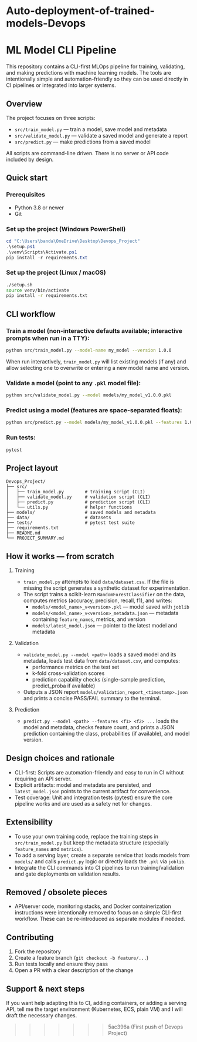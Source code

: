 # Auto-deployment-of-trained-models-Devops


# ML Model CLI Pipeline

This repository contains a CLI-first MLOps pipeline for training, validating, and making predictions with machine learning models. The tools are intentionally simple and automation-friendly so they can be used directly in CI pipelines or integrated into larger systems.

## Overview

The project focuses on three scripts:

- `src/train_model.py` — train a model, save model and metadata
- `src/validate_model.py` — validate a saved model and generate a report
- `src/predict.py` — make predictions from a saved model

All scripts are command-line driven. There is no server or API code included by design.

## Quick start

### Prerequisites

- Python 3.8 or newer
- Git

### Set up the project (Windows PowerShell)

```powershell
cd "C:\Users\banda\OneDrive\Desktop\Devops_Project"
.\setup.ps1
.\venv\Scripts\Activate.ps1
pip install -r requirements.txt
```

### Set up the project (Linux / macOS)

```bash
./setup.sh
source venv/bin/activate
pip install -r requirements.txt
```

## CLI workflow

### Train a model (non-interactive defaults available; interactive prompts when run in a TTY):

```bash
python src/train_model.py --model-name my_model --version 1.0.0
```

When run interactively, `train_model.py` will list existing models (if any) and allow selecting one to overwrite or entering a new model name and version.

### Validate a model (point to any `.pkl` model file):

```bash
python src/validate_model.py --model models/my_model_v1.0.0.pkl
```

### Predict using a model (features are space-separated floats):

```bash
python src/predict.py --model models/my_model_v1.0.0.pkl --features 1.0 2.0 3.0 4.0 5.0
```

### Run tests:

```bash
pytest
```

## Project layout

```
Devops_Project/
├── src/
│   ├── train_model.py        # training script (CLI)
│   ├── validate_model.py     # validation script (CLI)
│   ├── predict.py            # prediction script (CLI)
│   └── utils.py              # helper functions
├── models/                   # saved models and metadata
├── data/                     # datasets
├── tests/                    # pytest test suite
├── requirements.txt
├── README.md
└── PROJECT_SUMMARY.md
```

## How it works — from scratch

1. Training

	- `train_model.py` attempts to load `data/dataset.csv`. If the file is missing the script generates a synthetic dataset for experimentation.
	- The script trains a scikit-learn `RandomForestClassifier` on the data, computes metrics (accuracy, precision, recall, f1), and writes:
	  - `models/<model_name>_v<version>.pkl` — model saved with `joblib`
	  - `models/<model_name>_v<version>_metadata.json` — metadata containing `feature_names`, metrics, and version
	  - `models/latest_model.json` — pointer to the latest model and metadata

2. Validation

	- `validate_model.py --model <path>` loads a saved model and its metadata, loads test data from `data/dataset.csv`, and computes:
	  - performance metrics on the test set
	  - k-fold cross-validation scores
	  - prediction capability checks (single-sample prediction, predict_proba if available)
	- Outputs a JSON report `models/validation_report_<timestamp>.json` and prints a concise PASS/FAIL summary to the terminal.

3. Prediction

	- `predict.py --model <path> --features <f1> <f2> ...` loads the model and metadata, checks feature count, and prints a JSON prediction containing the class, probabilities (if available), and model version.

## Design choices and rationale

- CLI-first: Scripts are automation-friendly and easy to run in CI without requiring an API server.
- Explicit artifacts: model and metadata are persisted, and `latest_model.json` points to the current artifact for convenience.
- Test coverage: Unit and integration tests (pytest) ensure the core pipeline works and are used as a safety net for changes.

## Extensibility

- To use your own training code, replace the training steps in `src/train_model.py` but keep the metadata structure (especially `feature_names` and `metrics`).
- To add a serving layer, create a separate service that loads models from `models/` and calls `predict.py` logic or directly loads the `.pkl` via `joblib`.
- Integrate the CLI commands into CI pipelines to run training/validation and gate deployments on validation results.

## Removed / obsolete pieces

- API/server code, monitoring stacks, and Docker containerization instructions were intentionally removed to focus on a simple CLI-first workflow. These can be re-introduced as separate modules if needed.

## Contributing

1. Fork the repository
2. Create a feature branch (`git checkout -b feature/...`)
3. Run tests locally and ensure they pass
4. Open a PR with a clear description of the change

## Support & next steps

If you want help adapting this to CI, adding containers, or adding a serving API, tell me the target environment (Kubernetes, ECS, plain VM) and I will draft the necessary changes.
>>>>>>> 5ac396a (First push of Devops Project)
